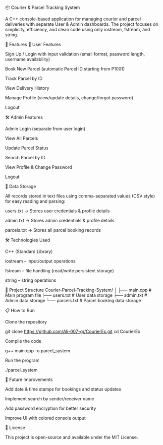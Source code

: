 📦 Courier & Parcel Tracking System

A C++ console-based application for managing courier and parcel deliveries with separate User & Admin dashboards.
The project focuses on simplicity, efficiency, and clean code using only iostream, fstream, and string.

🚀 Features
👤 User Features

Sign Up / Login with input validation (email format, password length, username availability)

Book New Parcel (automatic Parcel ID starting from P1001)

Track Parcel by ID

View Delivery History

Manage Profile (view/update details, change/forgot password)

Logout

🛠️ Admin Features

Admin Login (separate from user login)

View All Parcels

Update Parcel Status

Search Parcel by ID

View Profile & Change Password

Logout

💾 Data Storage

All records stored in text files using comma-separated values (CSV style) for easy reading and parsing:

users.txt → Stores user credentials & profile details

admin.txt → Stores admin credentials & profile details

parcels.txt → Stores all parcel booking records

🛠️ Technologies Used

C++ (Standard Library)

iostream – input/output operations

fstream – file handling (read/write persistent storage)

string – string operations

📂 Project Structure
Courier-Parcel-Tracking-System/
│
├── main.cpp        # Main program file
├── users.txt       # User data storage
├── admin.txt       # Admin data storage
└── parcels.txt     # Parcel booking data storage

📋 How to Run

Clone the repository

git clone https://github.com/Ali-007-gr/CourierEx.git
cd CourierEx


Compile the code

g++ main.cpp -o parcel_system


Run the program

./parcel_system

🧩 Future Improvements

Add date & time stamps for bookings and status updates

Implement search by sender/receiver name

Add password encryption for better security

Improve UI with colored console output

📜 License

This project is open-source and available under the MIT License.
